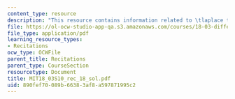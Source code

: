 ```yaml
---
content_type: resource
description: "This resource contains information related to \tlaplace transform."
file: https://ol-ocw-studio-app-qa.s3.amazonaws.com/courses/18-03-differential-equations-spring-2010/890fef70089b66383af8a597871995c2_MIT18_03S10_rec_18_sol.pdf
file_type: application/pdf
learning_resource_types:
- Recitations
ocw_type: OCWFile
parent_title: Recitations
parent_type: CourseSection
resourcetype: Document
title: MIT18_03S10_rec_18_sol.pdf
uid: 890fef70-089b-6638-3af8-a597871995c2
---
```

